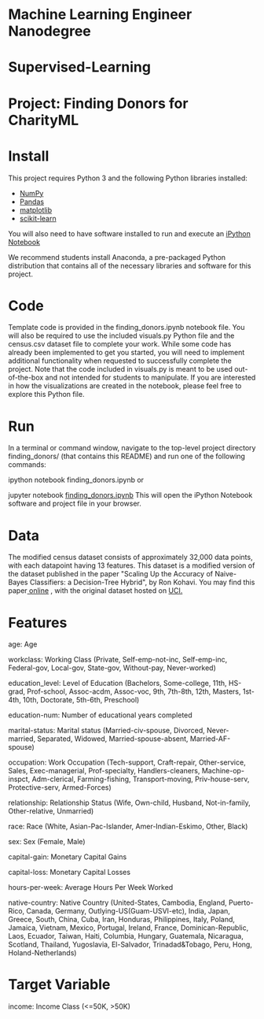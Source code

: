 # Machine Learning Engineer Nanodegree
# Supervised-Learning
# Project: Finding Donors for CharityML
# Install

This project requires Python 3 and the following Python libraries installed:

- <a href = https://numpy.org/> NumPy</a>
- <a href = https://pandas.pydata.org/> Pandas</a>
- <a href = https://matplotlib.org/> matplotlib</a> 
- <a href =https://scikit-learn.org/stable/> scikit-learn</a>


 You will also need to have software installed to run and execute an <a href = http://ipython.org/notebook.html> iPython Notebook</a>
 

We recommend students install Anaconda, a pre-packaged Python distribution that contains all of the necessary libraries and software for this project.

# Code
Template code is provided in the finding_donors.ipynb notebook file. You will also be required to use the included visuals.py Python file and the census.csv dataset file to complete your work. While some code has already been implemented to get you started, you will need to implement additional functionality when requested to successfully complete the project. Note that the code included in visuals.py is meant to be used out-of-the-box and not intended for students to manipulate. If you are interested in how the visualizations are created in the notebook, please feel free to explore this Python file.

# Run
In a terminal or command window, navigate to the top-level project directory finding_donors/ (that contains this README) and run one of the following commands:

ipython notebook finding_donors.ipynb
or

jupyter notebook <a href = https://github.com/RashaAlamoud/Finding-Donors-for-CharityML-Supervised-Learning-/blob/main/finding_donors.ipynb> finding_donors.ipynb</a>
This will open the iPython Notebook software and project file in your browser.

# Data
The modified census dataset consists of approximately 32,000 data points, with each datapoint having 13 features. This dataset is a modified version of the dataset published in the paper "Scaling Up the Accuracy of Naive-Bayes Classifiers: a Decision-Tree Hybrid", by Ron Kohavi. You may find this paper<a href = https://www.aaai.org/Papers/KDD/1996/KDD96-033.pdf> online</a> , with the original dataset hosted on <a href = https://archive.ics.uci.edu/ml/datasets/Census+Income>  UCI.</a> 


# Features

 age: Age
 
 workclass: Working Class (Private, Self-emp-not-inc, Self-emp-inc, Federal-gov, Local-gov, State-gov, Without-pay, Never-worked)
 
 education_level: Level of Education (Bachelors, Some-college, 11th, HS-grad, Prof-school, Assoc-acdm, Assoc-voc, 9th, 7th-8th, 12th, Masters, 1st-4th, 10th, Doctorate, 5th-6th, Preschool)
 
education-num: Number of educational years completed

marital-status: Marital status (Married-civ-spouse, Divorced, Never-married, Separated, Widowed, Married-spouse-absent, Married-AF-spouse)

occupation: Work Occupation (Tech-support, Craft-repair, Other-service, Sales, Exec-managerial, Prof-specialty, Handlers-cleaners, Machine-op-inspct, Adm-clerical, Farming-fishing, Transport-moving, Priv-house-serv, Protective-serv, Armed-Forces)

relationship: Relationship Status (Wife, Own-child, Husband, Not-in-family, Other-relative, Unmarried)

race: Race (White, Asian-Pac-Islander, Amer-Indian-Eskimo, Other, Black)

sex: Sex (Female, Male)

capital-gain: Monetary Capital Gains

capital-loss: Monetary Capital Losses

hours-per-week: Average Hours Per Week Worked

native-country: Native Country (United-States, Cambodia, England, Puerto-Rico, Canada, Germany, Outlying-US(Guam-USVI-etc), India, Japan, Greece, South, China, Cuba, Iran, Honduras, Philippines, Italy, Poland, Jamaica, Vietnam, Mexico, Portugal, Ireland, France, Dominican-Republic, Laos, Ecuador, Taiwan, Haiti, Columbia, Hungary, Guatemala, Nicaragua, Scotland, Thailand, Yugoslavia, El-Salvador, Trinadad&Tobago, Peru, Hong, Holand-Netherlands)

# Target Variable

income: Income Class (<=50K, >50K)
